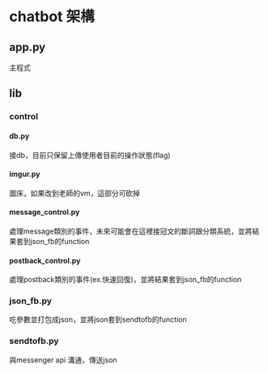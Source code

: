 # chatbot 架構
## app.py
主程式
## lib
### control
#### db.py
接db，目前只保留上傳使用者目前的操作狀態(flag)
#### imgur.py
圖床，如果改到老師的vm，這部分可砍掉
#### message_control.py
處理message類別的事件，未來可能會在這裡接冠文的斷詞跟分類系統，並將結果套到json_fb的function
#### postback_control.py
處理postback類別的事件(ex.快速回復)，並將結果套到json_fb的function
### json_fb.py
吃參數並打包成json，並將json套到sendtofb的function
### sendtofb.py
與messenger api 溝通，傳送json
